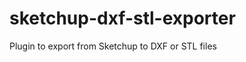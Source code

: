 sketchup-dxf-stl-exporter
=========================

Plugin to export from Sketchup to DXF or STL files